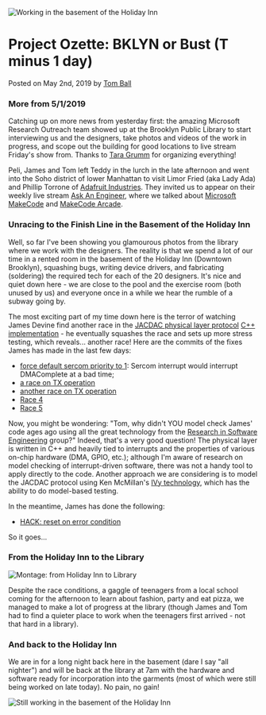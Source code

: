 ![Working in the basement of the Holiday Inn](/static/blog/ozette/thebasement.jpg)

# Project Ozette: BKLYN or Bust (T minus 1 day)

Posted on May 2nd, 2019 by [Tom Ball](https://www.microsoft.com/en-us/research/people/tball/)

### More from 5/1/2019

Catching up on more news from yesterday first: the amazing Microsoft Research Outreach team showed up at
the Brooklyn Public Library to start interviewing us and the designers, take photos and
videos of the work in progress, and scope out the building for good locations to live stream
Friday's show from.  Thanks to [Tara Grumm](https://www.linkedin.com/in/taragrumm/) for organizing everything!

Peli, James and Tom left Teddy in the lurch in the late afternoon and went into the 
Soho district of lower Manhattan to visit Limor Fried (aka Lady Ada) and Phillip Torrone 
of [Adafruit Industries](https://www.adafruit.com).  They invited us to appear on
their weekly live stream [Ask An Engineer](https://www.youtube.com/watch?v=dyFhE568-9Q),
where we talked about [Microsoft MakeCode](https://www.makecode.com) and [MakeCode Arcade](https://arcade.makecode.com).

### Unracing to the Finish Line in the Basement of the Holiday Inn

Well, so far I've been showing you glamourous photos from the library where we work with the designers.  The reality is that we spend a lot of our time in a rented room in the basement of the Holiday Inn (Downtown Brooklyn), squashing bugs, writing device drivers, and fabricating (soldering) the required 
tech for each of the 20 designers.  It's nice and quiet down here - we are close to the pool and the exercise room (both unused by us) and everyone once in a while we hear the rumble of a subway going by. 

The most exciting part of my time down here is the terror of watching James Devine find another race in the [JACDAC physical layer protocol](https://jacdac.org/#physical-layer-specifications) [C++ implementation](https://github.com/lancaster-university/codal-core/tree/jacdac-v0/source/JACDAC) - he eventually squashes the race and sets up more stress testing, which reveals... another race! Here are the commits of the fixes James has made in the last few days:

- [force default sercom priority to 1](https://github.com/lancaster-university/codal-samd/commit/99e2686377da59bec6bc486c62d7096909dd967f): Sercom interrupt would interrupt DMAComplete at a bad time;
- [a race on TX operation](https://github.com/lancaster-university/codal-core/pull/83/commits/02824b9ff7b62295d3fd68782189c12cc169173e)
- [another race on TX operation](https://github.com/lancaster-university/codal-core/pull/83/commits/a99655e9944e0a0221cdceb276b6dfbb4311a0ea)
- [Race 4](https://github.com/lancaster-university/codal-core/pull/83/commits/3dda49eda64797b37a511b03d577b091922de9c5)
- [Race 5](https://github.com/lancaster-university/codal-core/pull/83/commits/c95dd23c2ac07ce1ab347803003fce1bc65f4317)

Now, you might be wondering: "Tom, why didn't YOU model check James' code ages ago using all the great technology from the [Research in Software Engineering](https://research.microsoft.com/rise) group?" Indeed, that's a very good question! The physical layer is written in C++ and heavily tied to interrupts and the properties of various on-chip hardware (DMA, GPIO, etc.); although I'm aware of research on model checking of interrupt-driven software, there was not a handy tool to apply directly to the code. Another approach we are considering is to model the JACDAC protocol using Ken McMillan's [IVy technology](http://microsoft.github.io/ivy/), which has the ability to do model-based testing.

In the meantime, James has done the following:

- [HACK: reset on error condition](https://github.com/lancaster-university/codal-core/commit/e16a98d9f74d588874aedbcd25d83ef0fe203b6a)

So it goes...

### From the Holiday Inn to the Library

![Montage: from Holiday Inn to Library](/static/blog/ozette/montage.jpg)

Despite the race conditions, a gaggle of teenagers from a local school coming for the 
afternoon to learn about fashion, party and eat pizza, we managed to make a lot of 
progress at the library (though James and Tom had to find a quieter place to work
when the teenagers first arrived - not that hard in a library). 

### And back to the Holiday Inn

We are in for a long night
back here in the basement (dare I say "all nighter") and will be back at the library
at 7am with the hardware and software ready for incorporation into the garments (most
of which were still being worked on late today). No pain, no gain! 

![Still working in the basement of the Holiday Inn](/static/blog/ozette/backInTheDungeon.jpg)
